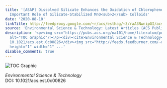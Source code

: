 ```yaml
---
title: '[ASAP] Dissolved Silicate Enhances the Oxidation of Chlorophenols by Permanganate:
  Important Role of Silicate-Stabilized MnO<sub>2</sub> Colloids'
date: '2020-08-10'
linkTitle: http://feedproxy.google.com/~r/acs/esthag/~3/raA3NwnipGI/acs.est.0c00826
source: 'Environmental Science & Technology: Latest Articles (ACS Publications)'
description: '<p><img src="https://pubs.acs.org/na101/home/literatum/publisher/achs/journals/content/esthag/0/esthag.ahead-of-print/acs.est.0c00826/20200810/images/medium/es0c00826_0005.gif"
  alt="TOC Graphic"/></p><div><cite>Environmental Science & Technology</cite></div><div>DOI:
  10.1021/acs.est.0c00826</div><img src="http://feeds.feedburner.com/~r/acs/esthag/~4/raA3NwnipGI"
  height="1" width="1" ...'
disable_comments: true
---
```

<p><img src="https://pubs.acs.org/na101/home/literatum/publisher/achs/journals/content/esthag/0/esthag.ahead-of-print/acs.est.0c00826/20200810/images/medium/es0c00826_0005.gif" alt="TOC Graphic"/></p><div><cite>Environmental Science & Technology</cite></div><div>DOI: 10.1021/acs.est.0c00826</div><img src="http://feeds.feedburner.com/~r/acs/esthag/~4/raA3NwnipGI" height="1" width="1" ...